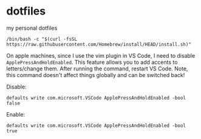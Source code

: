 # dotfiles
my personal dotfiles

```
/bin/bash -c "$(curl -fsSL https://raw.githubusercontent.com/Homebrew/install/HEAD/install.sh)"
```


On apple machines, since I use the vim plugin in VS Code, I need to disable `ApplePressAndHoldEnabled`. This feature allows you to add accents to letters/change them. After running the command, restart VS Code. Note, this command doesn't affect things globally and can be switched back!

Disable:
```
defaults write com.microsoft.VSCode ApplePressAndHoldEnabled -bool false
```

Enable:
```
defaults write com.microsoft.VSCode ApplePressAndHoldEnabled -bool true
```
